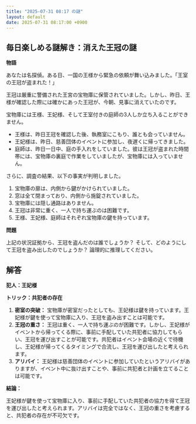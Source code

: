 ```yaml
---
title: "2025-07-31 08:17 の謎"
layout: default
date: 2025-07-31 08:17:00 +0900
---
```

## 毎日楽しめる謎解き：消えた王冠の謎

**物語**

あなたは名探偵。ある日、一国の王様から緊急の依頼が舞い込みました。「王室の王冠が盗まれた！」

王冠は厳重に警備された王宮の宝物庫に保管されていました。しかし、昨日、王様が確認した際には確かにあった王冠が、今朝、見事に消えていたのです。

宝物庫には王様、王妃様、そして王室付きの庭師の3人しか立ち入ることができません。

*   王様は、昨日王冠を確認した後、執務室にこもり、誰とも会っていません。
*   王妃様は、昨日、慈善団体のイベントに参加し、夜遅くに帰ってきました。
*   庭師は、昨日一日中、庭の手入れをしていました。彼は王冠が盗まれた時間帯には、宝物庫の裏庭で作業をしていましたが、宝物庫には入っていません。

さらに、調査の結果、以下の事実が判明しました。

1.  宝物庫の扉は、内側から鍵がかけられていました。
2.  窓は全て閉まっており、内側から施錠されていました。
3.  宝物庫には隠し通路はありません。
4.  王冠は非常に重く、一人で持ち運ぶのは困難です。
5.  王様、王妃様、庭師はそれぞれ宝物庫の鍵を持っています。

**問題**

上記の状況証拠から、王冠を盗んだのは誰でしょうか？ そして、どのようにして王冠を盗み出したのでしょうか？ 論理的に推理してください。

## 解答

**犯人：王妃様**

**トリック：共犯者の存在**

1.  **密室の突破：** 宝物庫が密室だったとしても、王妃様は鍵を持っています。王妃様が鍵を使って宝物庫に入り、王冠を盗み出すことは可能です。
2.  **王冠の重さ：** 王冠は重く、一人で持ち運ぶのが困難です。しかし、王妃様がイベントから帰ってくる際に、事前に手配していた共犯者に協力してもらい、王冠を運び出すことが可能です。共犯者はイベント会場の近くで待機し、王妃様が帰ってくるタイミングで合流し、王冠を運び出したと考えられます。
3.  **アリバイ：** 王妃様は慈善団体のイベントに参加していたというアリバイがありますが、イベント中に抜け出すことや、事前に共犯者と計画を立てることは可能です。

**結論：**

王妃様が鍵を使って宝物庫に入り、事前に手配していた共犯者の協力を得て王冠を運び出したと考えられます。アリバイは完全ではなく、王冠の重さを考慮すると、共犯者の存在が不可欠です。
